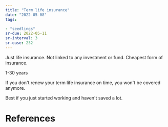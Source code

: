 ```yaml
---
title: "Term life insurance"
date: "2022-05-08"
tags:

- "seedlings"
sr-due: 2022-05-11
sr-interval: 3
sr-ease: 252
---
```


Just life insurance. Not linked to any investment or fund. Cheapest form of insurance.

1-30 years

If you don't renew your term life insurance on time, you won't be covered anymore. 

Best if you just started working and haven't saved a lot.

# References
